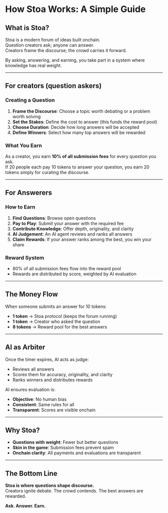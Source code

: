 # How Stoa Works: A Simple Guide

## What is Stoa?

Stoa is a modern forum of ideas built onchain.  
Question creators ask; anyone can answer.  
Creators frame the discourse; the crowd carries it forward.

By asking, answering, and earning, you take part in a system where knowledge has real weight.

---

## For creators (question askers)

### Creating a Question

1. **Frame the Discourse**: Choose a topic worth debating or a problem worth solving
2. **Set the Stakes**: Define the cost to answer (this funds the reward pool)
3. **Choose Duration**: Decide how long answers will be accepted
4. **Define Winners**: Select how many top answers will be rewarded

### What You Earn

As a creator, you earn **10% of all submission fees** for every question you ask.  
If 20 people each pay 10 tokens to answer your question, you earn 20 tokens simply for curating the discourse.

---

## For Answerers

### How to Earn

1. **Find Questions**: Browse open questions
2. **Pay to Play**: Submit your answer with the required fee
3. **Contribute Knowledge**: Offer depth, originality, and clarity
4. **AI Judgement**: An AI agent reviews and ranks all answers
5. **Claim Rewards**: If your answer ranks among the best, you win your share

### Reward System

- 80% of all submission fees flow into the reward pool
- Rewards are distributed by score, weighted by AI evaluation

---

## The Money Flow

When someone submits an answer for 10 tokens:

- **1 token** → Stoa protocol (keeps the forum running)
- **1 token** → Creator who asked the question
- **8 tokens** → Reward pool for the best answers

---

## AI as Arbiter

Once the timer expires, AI acts as judge:

- Reviews all answers
- Scores them for accuracy, originality, and clarity
- Ranks winners and distributes rewards

AI ensures evaluation is:

- **Objective**: No human bias
- **Consistent**: Same rules for all
- **Transparent**: Scores are visible onchain

---

## Why Stoa?

- **Questions with weight**: Fewer but better questions
- **Skin in the game**: Submission fees prevent spam
- **Onchain clarity**: All payments and evaluations are transparent

---

## The Bottom Line

**Stoa is where questions shape discourse.**  
Creators ignite debate. The crowd contends. The best answers are rewarded.

**Ask. Answer. Earn.**
